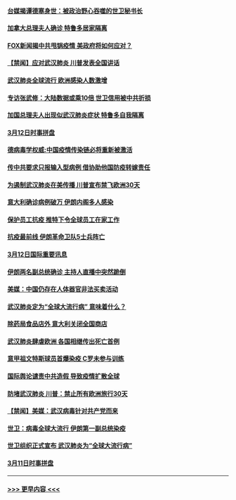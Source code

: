 #### [台媒揭谭德塞身世：被政治野心吞噬的世卫秘书长](../pages/prog202/a102798536.md?t=03131402) 
#### [加拿大总理夫人确诊 特鲁多居家隔离](../pages/prog202/a102798517.md?t=03131402) 
#### [FOX新闻揭中共甩锅疫情 美政府将如何应对？](../pages/prog202/a102798399.md?t=03131402) 
#### [【禁闻】应对武汉肺炎 川普发表全国讲话](../pages/prog202/a102798327.md?t=03131402) 
#### [武汉肺炎全球流行 欧洲感染人数激增](../pages/prog202/a102798382.md?t=03131402) 
#### [专访张武修：大陆数据或乘10倍 世卫信用被中共折损](../pages/prog202/a102798376.md?t=03131402) 
#### [加国总理夫人出现似武汉肺炎症状 特鲁多自我隔离](../pages/prog202/a102798326.md?t=03131402) 
#### [3月12日时事拼盘](../pages/prog202/a102798314.md?t=03131402) 
#### [德病毒学权威:中国疫情传染链必将重新被激活](../pages/prog202/a102798303.md?t=03131402) 
#### [传中共要求只报输入型病例  借协助他国防疫转嫁责任](../pages/prog202/a102798279.md?t=03131402) 
#### [为遏制武汉肺炎在美传播 川普宣布禁飞欧洲30天](../pages/prog202/a102798249.md?t=03131402) 
#### [意大利确诊病例破万 伊朗内阁多人感染](../pages/prog202/a102798155.md?t=03131402) 
#### [保护员工抗疫 推特下令全球员工在家工作](../pages/prog202/a102798053.md?t=03131402) 
#### [抗疫最前线 伊朗革命卫队5士兵阵亡](../pages/prog202/a102798033.md?t=03131402) 
#### [3月12日国际重要讯息](../pages/prog202/a102797939.md?t=03131402) 
#### [伊朗两名副总统确诊 主持人直播中突然跪倒](../pages/prog202/a102797898.md?t=03131402) 
#### [美媒：中国仍存在人体器官非法买卖活动](../pages/prog202/a102797745.md?t=03131402) 
#### [武汉肺炎定为“全球大流行病” 意味着什么？](../pages/prog202/a102797736.md?t=03131402) 
#### [除药局食品店外 意大利关闭全国商店](../pages/prog202/a102797725.md?t=03131402) 
#### [武汉肺炎肆虐欧洲 各国相继传出死亡首例](../pages/prog202/a102797718.md?t=03131402) 
#### [意甲祖文特斯球员首爆染疫 C罗未参与训练](../pages/prog202/a102797708.md?t=03131402) 
#### [国际舆论谴责中共造假 导致疫情扩散全球](../pages/prog202/a102797692.md?t=03131402) 
#### [防堵武汉肺炎 川普：禁止所有欧洲旅行30天](../pages/prog202/a102797681.md?t=03131402) 
#### [【禁闻】美媒：武汉病毒针对共产党而来](../pages/prog202/a102797618.md?t=03131402) 
#### [世卫：病毒全球大流行 伊朗第一副总统染疫](../pages/prog202/a102797579.md?t=03131402) 
#### [世卫组织正式宣布 武汉肺炎为“全球大流行病”](../pages/prog202/a102797475.md?t=03131402) 
#### [3月11日时事拼盘](../pages/prog202/a102797476.md?t=03131402) 

----
#### [ >>> 更早内容 <<< ](../indexes/prog202-earlier.md)
